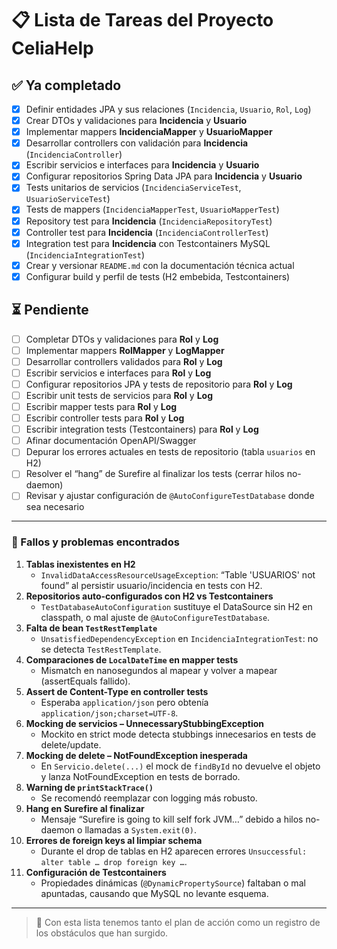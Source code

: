 # 📋 Lista de Tareas del Proyecto CeliaHelp

## ✅ Ya completado
- [x] Definir entidades JPA y sus relaciones (`Incidencia`, `Usuario`, `Rol`, `Log`)
- [x] Crear DTOs y validaciones para **Incidencia** y **Usuario**
- [x] Implementar mappers **IncidenciaMapper** y **UsuarioMapper**
- [x] Desarrollar controllers con validación para **Incidencia** (`IncidenciaController`)
- [x] Escribir servicios e interfaces para **Incidencia** y **Usuario**
- [x] Configurar repositorios Spring Data JPA para **Incidencia** y **Usuario**
- [x] Tests unitarios de servicios (`IncidenciaServiceTest`, `UsuarioServiceTest`)
- [x] Tests de mappers (`IncidenciaMapperTest`, `UsuarioMapperTest`)
- [x] Repository test para **Incidencia** (`IncidenciaRepositoryTest`)
- [x] Controller test para **Incidencia** (`IncidenciaControllerTest`)
- [x] Integration test para **Incidencia** con Testcontainers MySQL (`IncidenciaIntegrationTest`)
- [x] Crear y versionar `README.md` con la documentación técnica actual
- [x] Configurar build y perfil de tests (H2 embebida, Testcontainers)

## ⏳ Pendiente
- [ ] Completar DTOs y validaciones para **Rol** y **Log**
- [ ] Implementar mappers **RolMapper** y **LogMapper**
- [ ] Desarrollar controllers validados para **Rol** y **Log**
- [ ] Escribir servicios e interfaces para **Rol** y **Log**
- [ ] Configurar repositorios JPA y tests de repositorio para **Rol** y **Log**
- [ ] Escribir unit tests de servicios para **Rol** y **Log**
- [ ] Escribir mapper tests para **Rol** y **Log**
- [ ] Escribir controller tests para **Rol** y **Log**
- [ ] Escribir integration tests (Testcontainers) para **Rol** y **Log**
- [ ] Afinar documentación OpenAPI/Swagger
- [ ] Depurar los errores actuales en tests de repositorio (tabla `usuarios` en H2)
- [ ] Resolver el “hang” de Surefire al finalizar los tests (cerrar hilos no-daemon)
- [ ] Revisar y ajustar configuración de `@AutoConfigureTestDatabase` donde sea necesario

---

### 📌 Fallos y problemas encontrados
1. **Tablas inexistentes en H2**
    - `InvalidDataAccessResourceUsageException`: “Table 'USUARIOS' not found” al persistir usuario/incidencia en tests con H2.
2. **Repositorios auto-configurados con H2 vs Testcontainers**
    - `TestDatabaseAutoConfiguration` sustituye el DataSource sin H2 en classpath, o mal ajuste de `@AutoConfigureTestDatabase`.
3. **Falta de bean `TestRestTemplate`**
    - `UnsatisfiedDependencyException` en `IncidenciaIntegrationTest`: no se detecta `TestRestTemplate`.
4. **Comparaciones de `LocalDateTime` en mapper tests**
    - Mismatch en nanosegundos al mapear y volver a mapear (assertEquals fallido).
5. **Assert de Content-Type en controller tests**
    - Esperaba `application/json` pero obtenía `application/json;charset=UTF-8`.
6. **Mocking de servicios – UnnecessaryStubbingException**
    - Mockito en strict mode detecta stubbings innecesarios en tests de delete/update.
7. **Mocking de delete – NotFoundException inesperada**
    - En `Servicio.delete(...)` el mock de `findById` no devuelve el objeto y lanza NotFoundException en tests de borrado.
8. **Warning de `printStackTrace()`**
    - Se recomendó reemplazar con logging más robusto.
9. **Hang en Surefire al finalizar**
    - Mensaje “Surefire is going to kill self fork JVM…” debido a hilos no-daemon o llamadas a `System.exit(0)`.
10. **Errores de foreign keys al limpiar schema**
    - Durante el drop de tablas en H2 aparecen errores `Unsuccessful: alter table … drop foreign key …`.
11. **Configuración de Testcontainers**
    - Propiedades dinámicas (`@DynamicPropertySource`) faltaban o mal apuntadas, causando que MySQL no levante esquema.

---

> 🔧 Con esta lista tenemos tanto el plan de acción como un registro de los obstáculos que han surgido.
